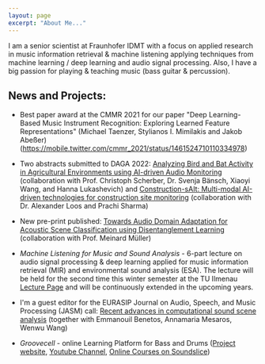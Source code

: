 ```yaml
---
layout: page
excerpt: "About Me..."
---
```


I am a senior scientist at Fraunhofer IDMT with a focus on applied research in music information retrieval & machine listening applying techniques from machine learning / deep learning and audio signal processing.
Also, I have a big passion for playing & teaching music (bass guitar & percussion).

## News and Projects:

- Best paper award at the CMMR 2021 for our paper "Deep Learning-Based Music Instrument Recognition: Exploring Learned Feature Representations" (Michael Taenzer, Stylianos I. Mimilakis and Jakob Abeßer) (https://mobile.twitter.com/cmmr_2021/status/1461524710110334978)

- Two abstracts submitted to DAGA 2022: [Analyzing Bird and Bat Activity in Agricultural Environments using AI-driven Audio Monitoring](Abesser_2022_DAGA_1.pdf) (collaboration with Prof. Christoph Scherber, Dr. Svenja Bänsch, Xiaoyi Wang, and Hanna Lukashevich) and [Construction-sAIt: Multi-modal AI-driven technologies for construction site monitoring](Abesser_2022_DAGA_2.pdf) (collaboration with Dr. Alexander Loos and Prachi Sharma) 

- New pre-print published: [Towards Audio Domain Adaptation for Acoustic Scene Classification using Disentanglement Learning](https://arxiv.org/abs/2110.13586) (collaboration with Prof. Meinard Müller)

- *Machine Listening for Music and Sound Analysis* - 6-part lecture on audio signal processing & deep learning applied for music information retrieval (MIR) and environmental sound analysis (ESA). The lecture will be held for the second time this winter semester at the TU Ilmenau [Lecture Page](https://machinelistening.github.io/) and will be continuously extended in the upcoming years. 

- I'm a guest editor for the EURASIP Journal on Audio, Speech, and Music Processing (JASM) call: [Recent advances in computational sound scene analysis](https://asmp-eurasipjournals.springeropen.com/ssoundscene) (together with Emmanouil Benetos, Annamaria Mesaros, Wenwu Wang)

- *Groovecell* - online Learning Platform for Bass and Drums ([Project website](http://groovecell.de/), [Youtube Channel](https://www.youtube.com/channel/UCG_MYElsQmKc4AJ7ounTKmA), [Online Courses on Soundslice](https://www.soundslice.com/users/groovecell/courses/))

